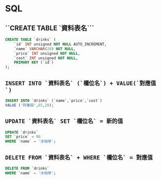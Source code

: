 # SQL

## ``CREATE TABLE `資料表名```

```sql
CREATE TABLE `drinks` (
	`id` INT unsigned NOT NULL AUTO_INCREMENT,
	`name` VARCHAR(20) NOT NULL,
	`price` INT unsigned NOT NULL,
	`cost` INT unsigned NOT NULL,
	PRIMARY KEY (`id`)
);
```

## ``INSERT INTO `資料表名` (`欄位名`) + VALUE(`對應值`)``

```sql
INSERT INTO `drinks` (`name`,`price`,`cost`)
VALUE ('阿華田',65,20);
```

## ``UPDATE `資料表名` SET `欄位名` = 新的值``

```sql
UPDATE `drinks`
SET `price` = 90
WHERE `name` = '冰咖啡';
```

## ``DELETE FROM `資料表名` + WHERE `欄位名` = 對應值``

```sql
DELETE FROM `drinks`
WHERE `name` = '冰咖啡';
```

